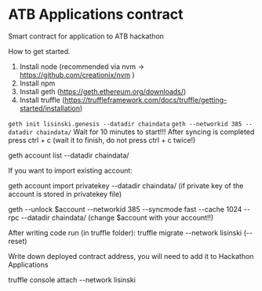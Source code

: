 # ATB Applications contract

Smart contract for application to ATB hackathon

How to get started.
1) Install node (recommended via nvm -> https://github.com/creationix/nvm )
2) Install npm
3) Install geth (https://geth.ethereum.org/downloads/)
4) Install truffle (https://truffleframework.com/docs/truffle/getting-started/installation)


<code>geth init lisinski.genesis --datadir chaindata</code>
<code>geth --networkid 385 --datadir chaindata/</code>
Wait for 10 minutes to start!!!
After syncing is completed press ctrl + c (wait it to finish, do not press ctrl + c twice!)

geth account list --datadir chaindata/

If you want to import existing account:

geth account import privatekey --datadir chaindata/ (if private key of the account is stored in privatekey file)

geth --unlock $account --networkid 385 --syncmode fast --cache 1024 --rpc --datadir chaindata/ (change $account with your account!!)

After writing code run (in truffle folder):
truffle migrate --network lisinski (--reset)

Write down deployed contract address, you will need to add it to Hackathon Applications

truffle console attach --network lisinski



